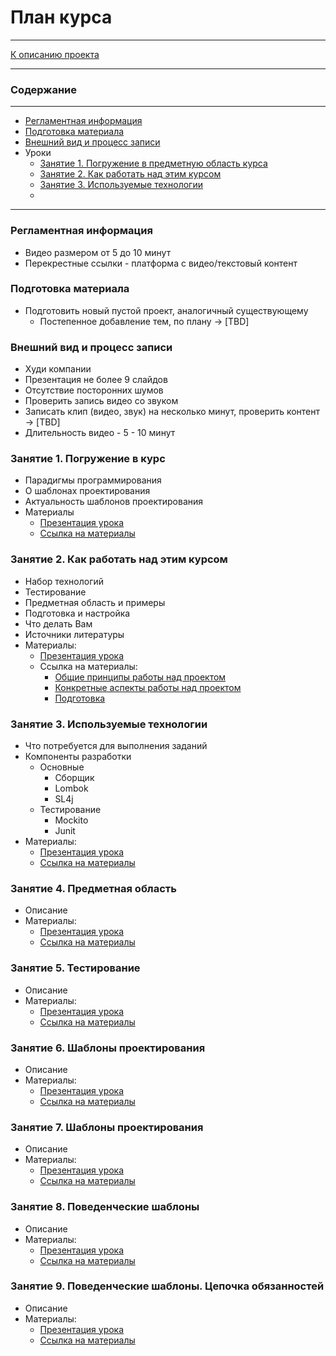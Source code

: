 # План курса
****
[К описанию проекта](../../../../../../../README.md)
**** 


### Содержание
***
* [Регламентная информация](#регламентная-информация)
* [Подготовка материала](#подготовка-материала)
* [Внешний вид и процесс записи](#внешний-вид-и-процесс-записи)
* Уроки
  * [Занятие 1. Погружение в предметную область курса](#занятие-1-погружение-в-курс)
  * [Занятие 2. Как работать над этим курсом](#занятие-2-как-работать-над-этим-курсом)
  * [Занятие 3. Используемые технологии](#занятие-3-используемые-технологии)
  * []()
***

### Регламентная информация
* Видео размером от 5 до 10 минут
* Перекрестные ссылки - платформа с видео/текстовый контент

### Подготовка материала
* Подготовить новый пустой проект, аналогичный существующему
  * Постепенное добавление тем, по плану -> [TBD]

### Внешний вид и процесс записи
* Худи компании
* Презентация не более 9 слайдов
* Отсутствие посторонних шумов
* Проверить запись видео со звуком
* Записать клип (видео, звук) на несколько минут, проверить контент -> [TBD]
* Длительность видео - 5 - 10 минут

### Занятие 1. Погружение в курс
* Парадигмы программирования
* О шаблонах проектирования
* Актуальность шаблонов проектирования
* Материалы
  * [Презентация урока](https://docs.google.com/presentation/d/1doHg_CFw0NpPcugRSv-kSMVIqW-N6M0kNdHlQAXv7Ik/edit?usp=sharing)
  * [Ссылка на материалы](../../../README.md)

### Занятие 2. Как работать над этим курсом
* Набор технологий
* Тестирование
* Предметная область и примеры
* Подготовка и настройка
* Что делать Вам
* Источники литературы
* Материалы:
  * [Презентация урока](https://docs.google.com/presentation/d/1sgPgW2OTDjg8Aq8laMoa9SJ-YyQS5pYSvLOFXxnx3f4/edit?usp=drive_link)
  * Ссылка на материалы:
    * [Общие принципы работы над проектом](../../../README.md)
    * [Конкретные аспекты работы над проектом](../README.md)
    * [Подготовка](Instruction.md)

### Занятие 3. Используемые технологии
* Что потребуется для выполнения заданий
* Компоненты разработки
  * Основные
    * Сборщик
    * Lombok
    * SL4j
  * Тестирование
    * Mockito
    * Junit
* Материалы:
    * [Презентация урока](https://docs.google.com/presentation/d/1gTCjBmVvE2V2QIzRCUjoKarjS6_OxPFGkrNl0mkqqsM/edit?usp=sharing)
    * [Ссылка на материалы]()

### Занятие 4. Предметная область
* Описание
* Материалы:
    * [Презентация урока]()
    * [Ссылка на материалы]()

### Занятие 5. Тестирование
* Описание
* Материалы:
    * [Презентация урока]()
    * [Ссылка на материалы]()

### Занятие 6. Шаблоны проектирования
* Описание
* Материалы:
    * [Презентация урока]()
    * [Ссылка на материалы]()

### Занятие 7. Шаблоны проектирования
* Описание
* Материалы:
    * [Презентация урока]()
    * [Ссылка на материалы]()

### Занятие 8. Поведенческие шаблоны
* Описание
* Материалы:
    * [Презентация урока]()
    * [Ссылка на материалы]()

### Занятие 9. Поведенческие шаблоны. Цепочка обязанностей
* Описание
* Материалы:
    * [Презентация урока]()
    * [Ссылка на материалы]()